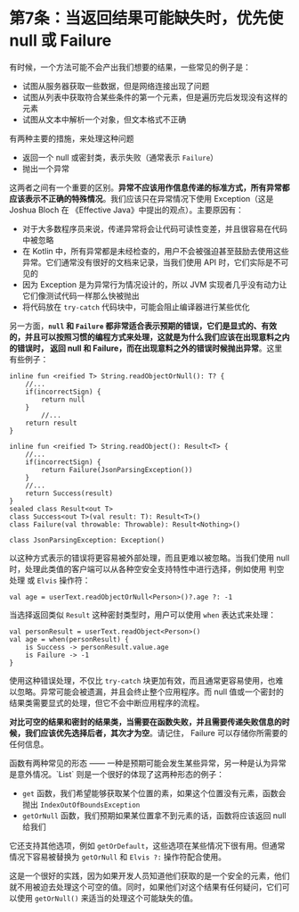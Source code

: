 # 第7条：当返回结果可能缺失时，优先使 null 或 Failure

有时候，一个方法可能不会产出我们想要的结果，一些常见的例子是：

* 试图从服务器获取一些数据，但是网络连接出现了问题
* 试图从列表中获取符合某些条件的第一个元素，但是遍历完后发现没有这样的元素
* 试图从文本中解析一个对象，但文本格式不正确

有两种主要的措施，来处理这种问题

* 返回一个 null 或密封类，表示失败（通常表示 `Failure`）
* 抛出一个异常

这两者之间有一个重要的区别。**异常不应该用作信息传递的标准方式，所有异常都应该表示不正确的特殊情况**。我们应该只在异常情况下使用 Exception（这是 Joshua Bloch 在 《Effective Java》中提出的观点）。主要原因有：

* 对于大多数程序员来说，传递异常将会让代码可读性变差，并且很容易在代码中被忽略
* 在 Kotlin 中，所有异常都是未经检查的，用户不会被强迫甚至鼓励去使用这些异常。它们通常没有很好的文档来记录，当我们使用 API 时，它们实际是不可见的
* 因为 Exception 是为异常行为情况设计的，所以 JVM 实现者几乎没有动力让它们像测试代码一样那么快被抛出
* 将代码放在 `try-catch` 代码块中，可能会阻止编译器进行某些优化

另一方面，**`null` 和 `Failure` 都非常适合表示预期的错误，它们是显式的、有效的，并且可以按照习惯的编程方式来处理，这就是为什么我们应该在出现意料之内的错误时， 返回 null 和 Failure，而在出现意料之外的错误时候抛出异常**。这里有些例子：

```
inline fun <reified T> String.readObjectOrNull(): T? {
    //...
    if(incorrectSign) {
        return null
    }
        //...
    return result
}

inline fun <reified T> String.readObject(): Result<T> {
    //...
    if(incorrectSign) {
        return Failure(JsonParsingException())
    }
    //...
    return Success(result)
}
sealed class Result<out T>
class Success<out T>(val result: T): Result<T>()
class Failure(val throwable: Throwable): Result<Nothing>()

class JsonParsingException: Exception()
```

以这种方式表示的错误将更容易被外部处理，而且更难以被忽略。当我们使用 null 时，处理此类值的客户端可以从各种空安全支持特性中进行选择，例如使用 判空处理 或 `Elvis` 操作符：

```
val age = userText.readObjectOrNull<Person>()?.age ?: -1
```

当选择返回类似 `Result` 这种密封类型时，用户可以使用 `when` 表达式来处理：

```
val personResult = userText.readObject<Person>()
val age = when(personResult) {
    is Success -> personResult.value.age
    is Failure -> -1
}
```

使用这种错误处理，不仅比 `try-catch` 块更加有效，而且通常更容易使用，也难以忽略。异常可能会被遗漏，并且会终止整个应用程序。而 null 值或一个密封的结果类需要显式的处理，但它不会中断应用程序的流程。

**对比可空的结果和密封的结果类，当需要在函数失败，并且需要传递失败信息的时候，我们应该优先选择后者，其次才为空**。请记住， Failure 可以存储你所需要的任何信息。

函数有两种常见的形态 —— 一种是预期可能会发生某些异常，另一种是认为异常是意外情况。\`List\` 则是一个很好的体现了这两种形态的例子：

* `get` 函数，我们希望能够获取某个位置的素，如果这个位置没有元素，函数会抛出 `IndexOutOfBoundsException`
* `getOrNull` 函数，我们预期如果某位置拿不到元素的话，函数将应该返回 null 给我们

它还支持其他选项，例如 `getOrDefault`，这些选项在某些情况下很有用。但通常情况下容易被替换为 `getOrNull` 和 `Elvis ?:` 操作符配合使用。

这是一个很好的实践，因为如果开发人员知道他们获取的是一个安全的元素，他们就不用被迫去处理这个可空的值。同时，如果他们对这个结果有任何疑问，它们可以使用 `getOrNull()` 来适当的处理这个可能缺失的值。
